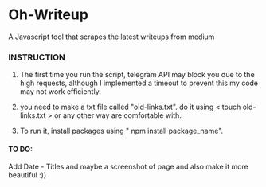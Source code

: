 # Oh-Writeup
A Javascript tool that scrapes the latest writeups from medium

<h3>INSTRUCTION </h3>

1. The first time you run the script, telegram API may block you due to the high requests, although I implemented a timeout to prevent this my code may not work efficiently.

2. you need to make a txt file called "old-links.txt". do it using < touch old-links.txt > or any other way are comfortable with.

3. To run it, install packages using " npm install package_name".


<h4> TO DO: </h4>

Add Date - Titles and maybe a screenshot of page and also make it more beautiful :))
